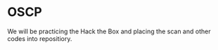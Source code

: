 # OSCP
We will be practicing the Hack the Box and placing the scan and other codes into repositiory.

